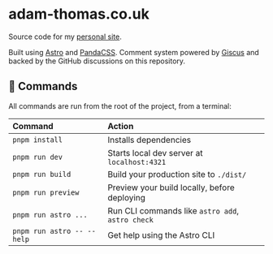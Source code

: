 # adam-thomas.co.uk

Source code for my [personal site](https://adam-thomas.co.uk).

Built using [Astro](https://astro.build/) and [PandaCSS](https://panda-css.com/). Comment system powered by [Giscus](https://giscus.app/) and backed by the GitHub discussions on this repository.

## 🧞 Commands

All commands are run from the root of the project, from a terminal:

| Command                   | Action                                           |
| :------------------------ | :----------------------------------------------- |
| `pnpm install`             | Installs dependencies                            |
| `pnpm run dev`             | Starts local dev server at `localhost:4321`      |
| `pnpm run build`           | Build your production site to `./dist/`          |
| `pnpm run preview`         | Preview your build locally, before deploying     |
| `pnpm run astro ...`       | Run CLI commands like `astro add`, `astro check` |
| `pnpm run astro -- --help` | Get help using the Astro CLI                     |

